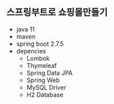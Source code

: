 ## 스프링부트로 쇼핑몰만들기
- java 11
- maven
- spring boot 2.7.5
- depencies
  - Lombok
  - Thymeleaf
  - Spring Data JPA
  - Spring Web
  - MySQL Driver
  - H2 Database
